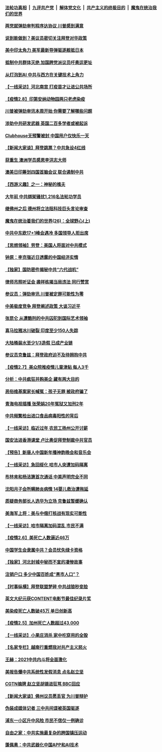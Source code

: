 ####  [法轮功真相](../../../../basic/blob/master/README.md?t=02091601) &nbsp;|&nbsp; [九评共产党](../../../../9ping.md/blob/master/README.md?t=02091601) &nbsp;|&nbsp; [解体党文化](../../../../jtdwh.md/blob/master/README.md?t=02091601)  &nbsp;|&nbsp; [共产主义的终极目的](../../../../gczydzjmd.md/blob/master/README.md?t=02091601) &nbsp;|&nbsp; [魔鬼在统治我们的世界](../../../../mgztzwmdsj.md/blob/master/README.md?t=02091601) 

#### [两党就弹劾审判程序达协议 川普感到满意](../pages/nf4514/n12741854.md?t=02091601) 

#### [说到能做到？美议员密切关注拜登对华政策](../pages/nf4514/n12741031.md?t=02091601) 

#### [美中印太角力 美军最新导弹驱逐舰抵日本](../pages/nf4514/n12741320.md?t=02091601) 

#### [抵制中共群体灭绝 加国跨党派议员吁奥运更址](../pages/nf4514/n12741374.md?t=02091601) 

#### [从灯泡到AI 中共与西方在关键技术上角力](../pages/nf4514/n12741462.md?t=02091601) 

#### [【一线采访】河北南宫 打疫苗才让进公共场所](../pages/nf4514/n12741163.md?t=02091601) 

#### [【疫情2.8】印第安纳动物园两只老虎染疫](../pages/nf4514/n12740332.md?t=02091601) 

#### [川普被弹劾审讯本周开始 你需要了解哪些问题](../pages/nf4514/n12741029.md?t=02091601) 

#### [涉助中共研发武器 英国二百多学者或被起诉](../pages/nf4514/n12741017.md?t=02091601) 

#### [Clubhouse无预警被封 中国用户仅快乐一天](../pages/nf4514/n12740939.md?t=02091601) 

#### [【新闻大家谈】拜登跳票？中共急设4红线](../pages/nf4514/n12740873.md?t=02091601) 

#### [获重生 澳洲学员感恩李洪志大师](../pages/nf4514/n12739470.md?t=02091601) 

#### [澳美日印筹划四国首脑会议 联合遏制中共](../pages/nf4514/n12740242.md?t=02091601) 

#### [【西游义趣】之一：神秘的樵夫](../pages/nf4514/n10005600.md?t=02091601) 

#### [大年前 中共绑架骚扰1,216名法轮功学员](../pages/nf4514/n12738630.md?t=02091601) 

#### [继佛州之后 德州将立法阻科技巨头言论审查](../pages/nf4514/n12740285.md?t=02091601) 

#### [魔鬼在统治着我们的世界(26)：全球野心(上)](../pages/nf4514/n10900318.md?t=02091601) 

#### [中共中东欧17+1峰会遇冷 多国领导人拒出席](../pages/nf4514/n12739706.md?t=02091601) 

#### [【思想领袖】劳登：美国人将面对中共模式](../pages/nf4514/n12676649.md?t=02091601) 

#### [钟原：李克强近日透露的中国经济实情](../pages/nf4514/n12739107.md?t=02091601) 

#### [【独家】国防密件揭秘中共“六代战机”](../pages/nf4514/n12736224.md?t=02091601) 

#### [律师吊照听证会 袭祥栋揭当局违法 同行赞赏](../pages/nf4514/n12739111.md?t=02091601) 

#### [参议员：弹劾审讯 川普被定罪可能性为零](../pages/nf4514/n12739285.md?t=02091601) 

#### [中美极度竞争 拜登阐述政策 大谈习近平](../pages/nf4514/n12739090.md?t=02091601) 

#### [张昆仑 从遭酷刑的中共囚犯到国际艺术领袖](../pages/nf4514/n12738739.md?t=02091601) 

#### [喜马拉雅冰川破裂 印度至少150人失踪](../pages/nf4514/n12738954.md?t=02091601) 

#### [大陆桶装水至少1/3造假 已成产业链](../pages/nf4514/n12738907.md?t=02091601) 

#### [参议员克鲁兹：拜登政府迫不及待拥抱中共](../pages/nf4514/n12738775.md?t=02091601) 

#### [【疫情2.7】美众院推疫情儿童津贴 每人3千](../pages/nf4514/n12738570.md?t=02091601) 

#### [分析：中共疯狂并购美企 藏有两大目的](../pages/nf4514/n12729410.md?t=02091601) 

#### [恶俗维基案家长喊冤：孩子无罪 被政府骗了](../pages/nf4514/n12738169.md?t=02091601) 

#### [青海电视插播 张荣娟20年冤狱又加刑2年](../pages/nf4514/n12738166.md?t=02091601) 

#### [中共频繁检出进口食品病毒阳性的背后](../pages/nf4514/n12738381.md?t=02091601) 

#### [【一线采访】临近过年 农民工扬州公开讨薪](../pages/nf4514/n12738006.md?t=02091601) 

#### [国安法进香港课堂 卢比奥促拜登制裁中共官员](../pages/nf4514/n12737703.md?t=02091601) 

#### [【预告】新唐人中国新年播神韵晚会和音乐会](../pages/nf4514/n12736427.md?t=02091601) 

#### [【一线采访】急回绥化 哈市人突遭加码隔离](../pages/nf4514/n12737908.md?t=02091601) 

#### [布林肯和杨洁篪首次通话 中美声明完全不同](../pages/nf4514/n12737763.md?t=02091601) 

#### [沈阳月子会所瞒肺炎病情 14婴儿救治遭拖延](../pages/nf4514/n12737682.md?t=02091601) 

#### [质疑商务部长人选华为立场 克鲁兹暂缓确认](../pages/nf4514/n12737482.md?t=02091601) 

#### [美海军上将：美与中俄打核战有现实可能性](../pages/nf4514/n12736542.md?t=02091601) 

#### [【一线采访】哈市隔离加码混乱 市民不满](../pages/nf4514/n12737255.md?t=02091601) 

#### [【疫情2.6】美死亡人数逼近46万](../pages/nf4514/n12737148.md?t=02091601) 

#### [中国学生会隶属中共？会员忧失绿卡资格](../pages/nf4514/n12736820.md?t=02091601) 

#### [【独家】河北封城中秘而不宣的凄惨故事](../pages/nf4514/n12736603.md?t=02091601) 

#### [注销户口 多少中国百姓成“黑市人口”？](../pages/nf4514/n12731755.md?t=02091601) 

#### [【时事纵横】拜登联盟梦碎 中共战狼秒变脸](../pages/nf4514/n12735999.md?t=02091601) 

#### [英文大纪元获CONTENT电影节最佳纪录片奖](../pages/nf4514/n12736408.md?t=02091601) 

#### [美染疫死亡人数破45万 单日创新高](../pages/nf4514/n12736417.md?t=02091601) 

#### [【疫情2.5】加州死亡人数超过43,000](../pages/nf4514/n12735252.md?t=02091601) 

#### [【一线采访】小果庄消杀 家中吃穿用的全毁](../pages/nf4514/n12735696.md?t=02091601) 

#### [【名家专栏】越南行重燃我对共产主义怒火](../pages/nf4514/n12733165.md?t=02091601) 

#### [王赫：2021中共内斗将全面激化](../pages/nf4514/n12736107.md?t=02091601) 

#### [美报告爆中共系统性发假消息 点名赵立坚](../pages/nf4514/n12734440.md?t=02091601) 

#### [CGTN摘牌 赵立坚胡锡进狂骂 BBC回应](../pages/nf4514/n12735990.md?t=02091601) 

#### [【新闻大家谈】佛州议员愿丢官 为川普辩护](../pages/nf4514/n12735746.md?t=02091601) 

#### [伪装成媒体记者 三中共间谍被英国驱逐](../pages/nf4514/n12735750.md?t=02091601) 

#### [浦东一小区升中风险 市民不信仅一例确诊](../pages/nf4514/n12735337.md?t=02091601) 

#### [自由之家：中共实施最复杂的跨国镇压运动](../pages/nf4514/n12733919.md?t=02091601) 

#### [蓬佩奥：中共武器化中国APP和AI技术](../pages/nf4514/n12734340.md?t=02091601) 

